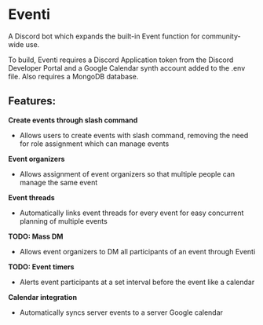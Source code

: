 # Eventi #

A Discord bot which expands the built-in Event function for community-wide use.

To build, Eventi requires a Discord Application token from the Discord Developer Portal and a Google Calendar synth account added to the .env file. Also requires a MongoDB database.

## Features: ##
**Create events through slash command**
- Allows users to create events with slash command, removing the need for role assignment which can manage events

**Event organizers**
- Allows assignment of event organizers so that multiple people can manage the same event

**Event threads**
- Automatically links event threads for every event for easy concurrent planning of multiple events

**TODO: Mass DM**
- Allows event organizers to DM all participants of an event through Eventi

**TODO: Event timers**
- Alerts event participants at a set interval before the event like a calendar

**Calendar integration**
- Automatically syncs server events to a server Google calendar
